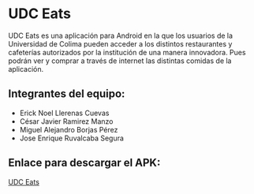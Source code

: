 # UDC Eats

UDC Eats es una aplicación para Android en la que los usuarios de la Universidad de Colima pueden acceder a los distintos restaurantes y cafeterías autorizados por la institución de una manera innovadora. Pues podrán ver y comprar a través de internet las distintas comidas de la aplicación.


## Integrantes del equipo:

- Erick Noel Llerenas Cuevas
- César Javier Ramirez Manzo
- Miguel Alejandro Borjas Pérez 
- Jose Enrique Ruvalcaba Segura

## Enlace para descargar el APK:

[UDC Eats](https://drive.google.com/file/d/1mCZiYDptRXUmUlSSIoouKNJYP7MCnO_8/view?usp=sharing)
